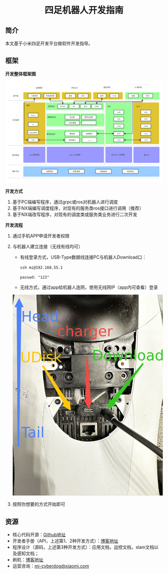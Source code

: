 <h1 align="center">
  四足机器人开发指南
</h1>


## 简介

本文基于小米四足开发平台做软件开发指导。



## 框架

**开发整体框架图**

![dev](./image/dev.png)

**开发方式**

1. 基于PC端编写程序，通过grpc或ros对机器人进行调度
2. 基于NX端编写调度程序，对现有的服务类ros接口进行调用（推荐）
3. 基于NX端改写程序，对现有的调度类或服务类业务进行二次开发

**开发流程**

1. 通过手机APP申请开发者权限

2. 与机器人建立连接（无线有线均可）

   - 有线登录方式，USB-Type数据线连接PC与机器人Download口：

     `ssh mi@192.168.55.1`

     `passwd: "123"`

   - 无线方式，通过app给机器人连网，使用无线网IP（app内可查看）登录

   ![connect](./image/connect.png)

3. 按照你想要的方式开始即可



## 资源

- 核心代码开源：[Github地址](https://github.com/MiRoboticsLab/cyberdog_ws)
- 开发者手册（API，上述第1、2种开发方式）：[博客地址](https://miroboticslab.github.io/blogs/#/cn/developer_guide)
- 程序设计（源码，上述第3种开发方式）：应用文档，运控文档，slam文档以及感知文档；
- 刷机：[博客地址](https://miroboticslab.github.io/blogs/#/cn/cyberdog_flash)
- 运营咨询：[mi-cyberdog@xiaomi.com](mailto:mi-cyber@xiaomi.com) 
